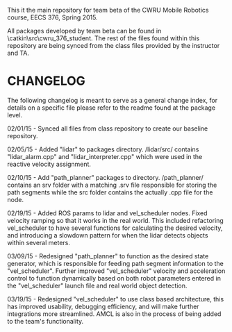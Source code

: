 This it the main repository for team beta of the CWRU Mobile Robotics course, EECS 376, Spring 2015.

All packages developed by team beta can be found in \catkin\src\cwru_376_student.
The rest of the files found within this repository are being synced from the class files provided by the instructor and TA.

# CHANGELOG

The following changelog is meant to serve as a general change index,
for details on a specific file please refer to the readme found at the package level.

02/01/15 - Synced all files from class repository to create our baseline repository.

02/05/15 - Added "lidar" to packages directory. /lidar/src/ contains "lidar_alarm.cpp" and "lidar_interpreter.cpp" which were used in the reactive velocity assignment.

02/10/15 - Add "path_planner" packages to directory. /path_planner/ contains an srv folder with a matching .srv file responsible for storing the path segments while the src folder contains the actually .cpp file for the node.

02/19/15 - Added ROS params to lidar and vel_scheduler nodes. Fixed velocity ramping so that it works in the real world. This included refactoring vel_scheduler to have several functions for calculating the desired velocity, and introducing a slowdown pattern for when the lidar detects objects within several meters. 

03/09/15 - Redesigned "path_planner" to function as the desired state generator, which is responsible for feeding path segment information to the "vel_scheduler". Further improved "vel_scheduler" velocity and acceleration control to function dynamically based on both robot parameters entered in the "vel_scheduler" launch file and real world object detection.

03/19/15 - Redesigned "vel_scheduler" to use class based architecture, this has improved usability, debugging efficiency, and will make further integrations more streamlined. AMCL is also in the process of being added to the team's functionality.
